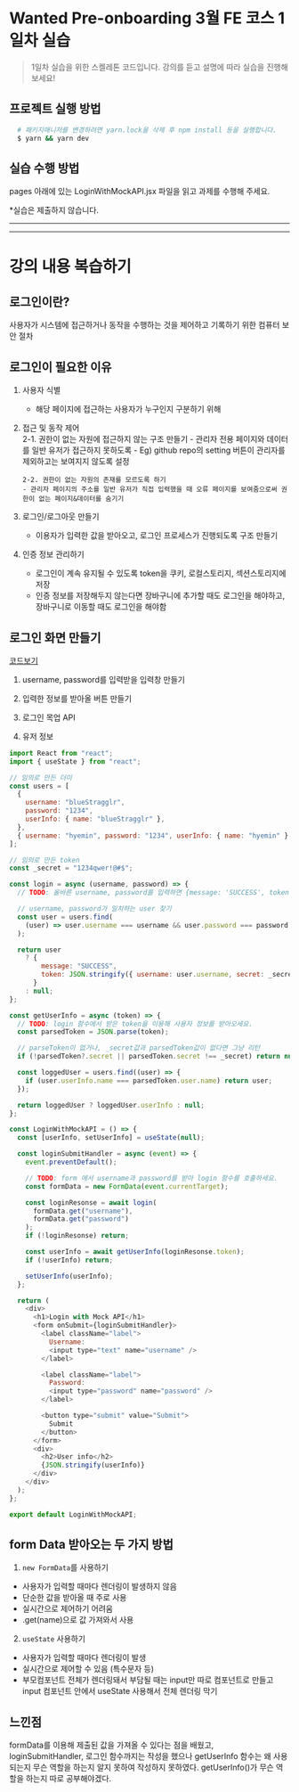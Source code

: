 # Wanted Pre-onboarding 3월 FE 코스 1일차 실습

> 1일차 실습을 위한 스켈레톤 코드입니다. 강의를 듣고 설명에 따라 실습을 진행해보세요!

## 프로젝트 실행 방법

```bash
  # 패키지매니저를 변경하려면 yarn.lock을 삭제 후 npm install 등을 실행합니다.
  $ yarn && yarn dev
```

## 실습 수행 방법

pages 아래에 있는 LoginWithMockAPI.jsx 파일을 읽고 과제를 수행해 주세요.

\*실습은 제출하지 않습니다.

---

---

# 강의 내용 복습하기

## 로그인이란?

사용자가 시스템에 접근하거나 동작을 수행하는 것을 제어하고 기록하기 위한 컴퓨터 보안 절차

## 로그인이 필요한 이유

1.  사용자 식별

    - 해당 페이지에 접근하는 사용자가 누구인지 구분하기 위해

2.  접근 및 동작 제어  
    2-1. 권한이 없는 자원에 접근하지 않는 구조 만들기 - 관리자 전용 페이지와 데이터를 일반 유저가 접근하지 못하도록 - Eg) github repo의 setting 버튼이 관리자를 제외하고는 보여지지 않도록 설정

        2-2. 권한이 없는 자원의 존재를 모르도록 하기
        - 관리자 페이지의 주소를 일반 유저가 직접 입력했을 때 오류 페이지를 보여줌으로써 권한이 없는 페이지&데이터를 숨기기

3.  로그인/로그아웃 만들기

    - 이용자가 입력한 값을 받아오고, 로그인 프로세스가 진행되도록 구조 만들기

4.  인증 정보 관리하기
    - 로그인이 계속 유지될 수 있도록 token을 쿠키, 로컬스토리지, 섹션스토리지에 저장
    - 인증 정보를 저장해두지 않는다면 장바구니에 추가할 때도 로그인을 해야하고, 장바구니로 이동할 때도 로그인을 해야함

## 로그인 화면 만들기

[코드보기](./src/pages/LoginWithMockAPI.jsx)

1. username, password를 입력받을 입력창 만들기

2. 입력한 정보를 받아올 버튼 만들기

3. 로그인 목업 API

4. 유저 정보

```js
import React from "react";
import { useState } from "react";

// 임의로 만든 더미
const users = [
  {
    username: "blueStragglr",
    password: "1234",
    userInfo: { name: "blueStragglr" },
  },
  { username: "hyemin", password: "1234", userInfo: { name: "hyemin" } },
];

// 임의로 만든 token
const _secret = "1234qwer!@#$";

const login = async (username, password) => {
  // TODO: 올바른 username, password를 입력하면 {message: 'SUCCESS', token: (원하는 문자열)} 를 반환하세요.

  // username, password가 일치하는 user 찾기
  const user = users.find(
    (user) => user.username === username && user.password === password
  );

  return user
    ? {
        message: "SUCCESS",
        token: JSON.stringify({ username: user.username, secret: _secret }),
      }
    : null;
};

const getUserInfo = async (token) => {
  // TODO: login 함수에서 받은 token을 이용해 사용자 정보를 받아오세요.
  const parsedToken = JSON.parse(token);

  // parseToken이 없거나, _secret값과 parsedToken값이 없다면 그냥 리턴
  if (!parsedToken?.secret || parsedToken.secret !== _secret) return null;

  const loggedUser = users.find((user) => {
    if (user.userInfo.name === parsedToken.user.name) return user;
  });

  return loggedUser ? loggedUser.userInfo : null;
};

const LoginWithMockAPI = () => {
  const [userInfo, setUserInfo] = useState(null);

  const loginSubmitHandler = async (event) => {
    event.preventDefault();

    // TODO: form 에서 username과 password를 받아 login 함수를 호출하세요.
    const formData = new FormData(event.currentTarget);

    const loginResonse = await login(
      formData.get("username"),
      formData.get("password")
    );
    if (!loginResonse) return;

    const userInfo = await getUserInfo(loginResonse.token);
    if (!userInfo) return;

    setUserInfo(userInfo);
  };

  return (
    <div>
      <h1>Login with Mock API</h1>
      <form onSubmit={loginSubmitHandler}>
        <label className="label">
          Username:
          <input type="text" name="username" />
        </label>

        <label className="label">
          Password:
          <input type="password" name="password" />
        </label>

        <button type="submit" value="Submit">
          Submit
        </button>
      </form>
      <div>
        <h2>User info</h2>
        {JSON.stringify(userInfo)}
      </div>
    </div>
  );
};

export default LoginWithMockAPI;
```

## form Data 받아오는 두 가지 방법

1. `new FormData`를 사용하기

- 사용자가 입력할 때마다 렌더링이 발생하지 않음
- 단순한 값을 받아올 때 주로 사용
- 실시간으로 제어하기 어려움
- .get(name)으로 값 가져와서 사용

2. `useState` 사용하기

- 사용자가 입력할 때마다 렌더링이 발생
- 실시간으로 제어할 수 있음 (특수문자 등)
- 부모컴포넌트 전체가 렌더링돼서 부담될 때는 input만 따로 컴포넌트로 만들고 input 컴포넌트 안에서 useState 사용해서 전체 렌더링 막기

## 느낀점

formData를 이용해 제출된 값을 가져올 수 있다는 점을 배웠고,  
loginSubmitHandler, 로그인 함수까지는 작성을 했으나 getUserInfo 함수는 왜 사용되는지 무슨 역할을 하는지 알지 못하여 작성하지 못하였다. getUserInfo()가 무슨 역할을 하는지 따로 공부해야겠다.
